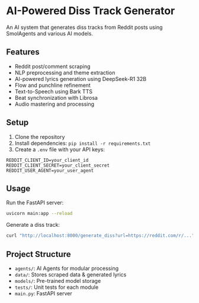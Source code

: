 # AI-Powered Diss Track Generator

An AI system that generates diss tracks from Reddit posts using SmolAgents and various AI models.

## Features

- Reddit post/comment scraping
- NLP preprocessing and theme extraction
- AI-powered lyrics generation using DeepSeek-R1 32B
- Flow and punchline refinement
- Text-to-Speech using Bark TTS
- Beat synchronization with Librosa
- Audio mastering and processing

## Setup

1. Clone the repository
2. Install dependencies: `pip install -r requirements.txt`
3. Create a `.env` file with your API keys:
```
REDDIT_CLIENT_ID=your_client_id
REDDIT_CLIENT_SECRET=your_client_secret
REDDIT_USER_AGENT=your_user_agent
```

## Usage

Run the FastAPI server:
```bash
uvicorn main:app --reload
```

Generate a diss track:
```bash
curl "http://localhost:8000/generate_diss?url=https://reddit.com/r/..."
```

## Project Structure

- `agents/`: AI Agents for modular processing
- `data/`: Stores scraped data & generated lyrics
- `models/`: Pre-trained model storage
- `tests/`: Unit tests for each module
- `main.py`: FastAPI server

